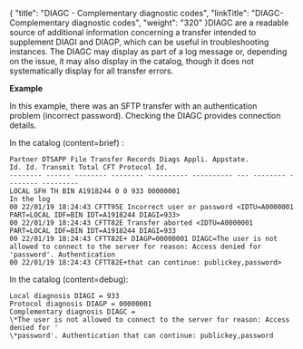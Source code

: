 {
    "title": "DIAGC - Complementary diagnostic codes",
    "linkTitle": "DIAGC- Complementary diagnostic codes",
    "weight": "320"
}DIAGC are a readable source of additional information concerning a transfer intended to supplement DIAGI and DIAGP, which can be useful in troubleshooting instances. The DIAGC may display as part of a log message or, depending on the issue, it may also display in the catalog, though it does not systematically display for all transfer errors.

****Example****

In this example, there was an SFTP transfer with an authentication problem (incorrect password). Checking the DIAGC provides connection details.

In the catalog (content=brief) :

```
Partner DTSAPP File Transfer Records Diags Appli. Appstate.
Id. Id. Transmit Total CFT Protocol Id.
-------- ------ -------- -------- ---------- ---------- --- -------- -------- ---------
LOCAL SFH TH BIN A1918244 0 0 933 00000001
In the log
00 22/01/19 18:24:43 CFTT95E Incorrect user or password <IDTU=A0000001 PART=LOCAL IDF=BIN IDT=A1918244 DIAGI=933>
00 22/01/19 18:24:43 CFTT82E Transfer aborted <IDTU=A0000001 PART=LOCAL IDF=BIN IDT=A1918244 DIAGI=933
00 22/01/19 18:24:43 CFTT82E+ DIAGP=00000001 DIAGC=The user is not allowed to connect to the server for reason: Access denied for 'password'. Authentication
00 22/01/19 18:24:43 CFTT82E+that can continue: publickey,password>
```

In the catalog (content=debug):

```
Local diagnosis DIAGI = 933
Protocol diagnosis DIAGP = 00000001
Complementary diagnosis DIAGC =
\*The user is not allowed to connect to the server for reason: Access denied for '
\*password'. Authentication that can continue: publickey,password
```
